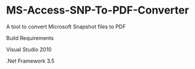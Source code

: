 MS-Access-SNP-To-PDF-Converter
==============================

A tool to convert Microsoft Snapshot files to PDF

Build Requirements 

Visual Studio 2010

.Net Framework 3.5